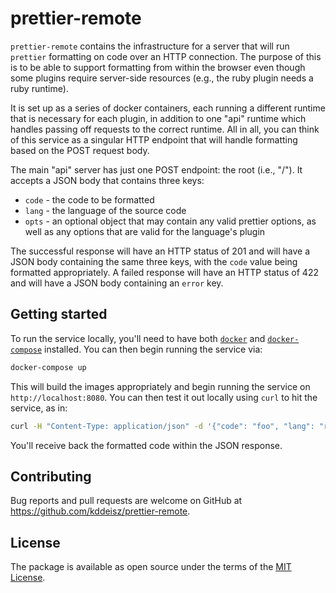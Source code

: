 # prettier-remote

`prettier-remote` contains the infrastructure for a server that will run `prettier` formatting on code over an HTTP connection. The purpose of this is to be able to support formatting from within the browser even though some plugins require server-side resources (e.g., the ruby plugin needs a ruby runtime).

It is set up as a series of docker containers, each running a different runtime that is necessary for each plugin, in addition to one "api" runtime which handles passing off requests to the correct runtime. All in all, you can think of this service as a singular HTTP endpoint that will handle formatting based on the POST request body.

The main "api" server has just one POST endpoint: the root (i.e., "/"). It accepts a JSON body that contains three keys:

* `code` - the code to be formatted
* `lang` - the language of the source code
* `opts` - an optional object that may contain any valid prettier options, as well as any options that are valid for the language's plugin

The successful response will have an HTTP status of 201 and will have a JSON body containing the same three keys, with the `code` value being formatted appropriately. A failed response will have an HTTP status of 422 and will have a JSON body containing an `error` key.

## Getting started

To run the service locally, you'll need to have both [`docker`](https://docs.docker.com/install/) and [`docker-compose`](https://docs.docker.com/compose/install/) installed. You can then begin running the service via:

```bash
docker-compose up
```

This will build the images appropriately and begin running the service on `http://localhost:8080`. You can then test it out locally using `curl` to hit the service, as in:

```bash
curl -H "Content-Type: application/json" -d '{"code": "foo", "lang": "ruby"}' http://localhost:8080
```

You'll receive back the formatted code within the JSON response.

## Contributing

Bug reports and pull requests are welcome on GitHub at https://github.com/kddeisz/prettier-remote.

## License

The package is available as open source under the terms of the [MIT License](https://opensource.org/licenses/MIT).
